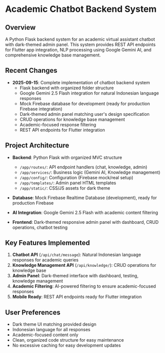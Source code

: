 # Academic Chatbot Backend System

## Overview
A Python Flask backend system for an academic virtual assistant chatbot with dark-themed admin panel. This system provides REST API endpoints for Flutter app integration, NLP processing using Google Gemini AI, and comprehensive knowledge base management.

## Recent Changes
- **2025-09-15**: Complete implementation of chatbot backend system
  - Flask backend with organized folder structure
  - Google Gemini 2.5 Flash integration for natural Indonesian language responses
  - Mock Firebase database for development (ready for production Firebase integration)
  - Dark-themed admin panel matching user's design specification
  - CRUD operations for knowledge base management
  - Academic-focused response filtering
  - REST API endpoints for Flutter integration

## Project Architecture
- **Backend**: Python Flask with organized MVC structure
  - `/app/routes/`: API endpoint handlers (chat, knowledge, admin)
  - `/app/services/`: Business logic (Gemini AI, Knowledge management)
  - `/app/config/`: Configuration (Firebase mock/real setup)
  - `/app/templates/`: Admin panel HTML templates
  - `/app/static/`: CSS/JS assets for dark theme

- **Database**: Mock Firebase Realtime Database (development), ready for production Firebase
- **AI Integration**: Google Gemini 2.5 Flash with academic content filtering
- **Frontend**: Dark-themed responsive admin panel with dashboard, CRUD operations, chatbot testing

## Key Features Implemented
1. **Chatbot API** (`/api/chat/message`): Natural Indonesian language responses for academic queries
2. **Knowledge Management API** (`/api/knowledge/`): CRUD operations for knowledge base
3. **Admin Panel**: Dark-themed interface with dashboard, testing, knowledge management
4. **Academic Filtering**: AI-powered filtering to ensure academic-focused responses
5. **Mobile Ready**: REST API endpoints ready for Flutter integration

## User Preferences
- Dark theme UI matching provided design
- Indonesian language for all responses
- Academic-focused content only
- Clean, organized code structure for easy maintenance
- No excessive caching for easy development updates